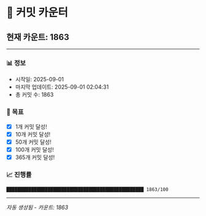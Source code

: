 # 🔢 커밋 카운터

## 현재 카운트: 1863

---

### 📊 정보
- 시작일: 2025-09-01
- 마지막 업데이트: 2025-09-01 02:04:31
- 총 커밋 수: 1863

### 🎯 목표
- [x] 1개 커밋 달성!
- [x] 10개 커밋 달성!
- [x] 50개 커밋 달성!
- [x] 100개 커밋 달성!
- [x] 365개 커밋 달성!

### 📈 진행률
```
██████████████████████████████████████████████████ 1863/100
```

---
*자동 생성됨 - 카운트: 1863*
